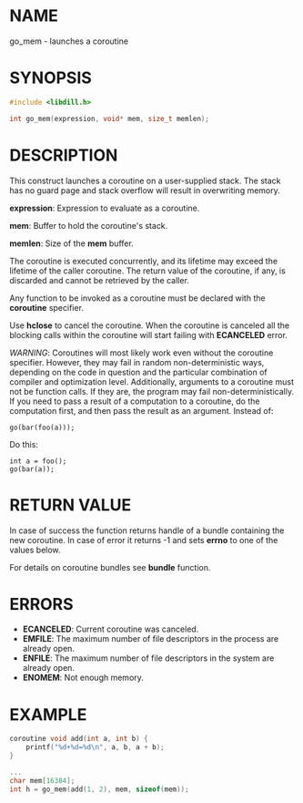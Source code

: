 # NAME

go_mem - launches a coroutine

# SYNOPSIS

```c
#include <libdill.h>

int go_mem(expression, void* mem, size_t memlen);
```

# DESCRIPTION

This construct launches a coroutine on a user-supplied stack.
The stack has no guard page and stack overflow will result in
overwriting memory.

**expression**: Expression to evaluate as a coroutine.

**mem**: Buffer to hold the coroutine's stack.

**memlen**: Size of the **mem** buffer.

The coroutine is executed concurrently, and its lifetime may exceed the
lifetime of the caller coroutine. The return value of the coroutine, if any,
is discarded and cannot be retrieved by the caller.

Any function to be invoked as a coroutine must be declared with the
**coroutine** specifier.

Use **hclose** to cancel the coroutine. When the coroutine is canceled
all the blocking calls within the coroutine will start failing with
**ECANCELED** error.

_WARNING_: Coroutines will most likely work even without the coroutine
specifier. However, they may fail in random non-deterministic ways,
depending on the code in question and the particular combination of compiler
and optimization level. Additionally, arguments to a coroutine must not be
function calls. If they are, the program may fail non-deterministically.
If you need to pass a result of a computation to a coroutine, do the
computation first, and then pass the result as an argument.  Instead of:

```
go(bar(foo(a)));
```

Do this:

```
int a = foo();
go(bar(a));
```

# RETURN VALUE

In case of success the function returns handle of a bundle containing the new coroutine. In case of error it returns -1 and sets **errno** to one of the values below.

For details on coroutine bundles see **bundle** function.

# ERRORS

* **ECANCELED**: Current coroutine was canceled.
* **EMFILE**: The maximum number of file descriptors in the process are already open.
* **ENFILE**: The maximum number of file descriptors in the system are already open.
* **ENOMEM**: Not enough memory.

# EXAMPLE

```c
coroutine void add(int a, int b) {
    printf("%d+%d=%d\n", a, b, a + b);
}

...
char mem[16384];
int h = go_mem(add(1, 2), mem, sizeof(mem));
```
